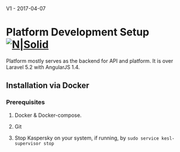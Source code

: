 V1 - 2017-04-07
# Platform Development Setup [![N|Solid](https://platform.cloudways.com/dist/assets/img/guest-pages-logo.svg)](https://www.cloudways.com/en/)
Platform mostly serves as the backend for API and platform. It is over Laravel 5.2 with AngularJS 1.4.

## Installation via Docker
### Prerequisites
1) Docker & Docker-compose.

2) Git

3) Stop Kaspersky on your system, if running, by `sudo service kesl-supervisor stop`
